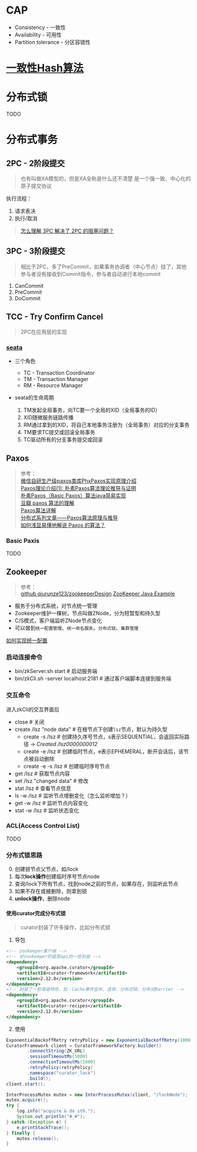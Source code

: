 # CAP
- Consistency - 一致性
- Availability - 可用性
- Partition tolerance - 分区容错性

# [一致性Hash算法](https://juejin.im/post/6856278390107078663)

# 分布式锁
TODO

# 分布式事务
## 2PC - 2阶段提交
> 也有叫做XA模型的，但是XA全称是什么还不清楚
> 是一个强一致、中心化的原子提交协议

执行流程：
1. 请求表决
2. 执行/取消


> [怎么理解 3PC 解决了 2PC 的阻塞问题？](https://www.zhihu.com/question/422691164/answer/1490943614)  

## 3PC - 3阶段提交
> 相比于2PC，多了PreCommit，如果事务协调者（中心节点）挂了，其他参与者没有接收到Commit指令，参与者自动进行本地commit
1. CanCommit
2. PreCommit
3. DoCommit

## TCC - Try Confirm Cancel
> 2PC在应用层的实现
### [seata](https://github.com/seata/seata)
- 三个角色
  - TC - Transaction Coordinator
  - TM - Transaction Manager
  - RM - Resource Manager

- seata的生命周期
  1. TM发起全局事务，向TC要一个全局的XID（全局事务的ID）
  2. XID随微服务链路传播
  3. RM通过拿到的XID，将自己本地事务注册为（全局事务）对应的分支事务
  4. TM要求TC提交或回滚全局事务
  5. TC驱动所有的分支事务提交或回滚

## Paxos
> 参考：  
[微信自研生产级paxos类库PhxPaxos实现原理介绍](https://mp.weixin.qq.com/s?__biz=MzI4NDMyNTU2Mw==&mid=2247483695&idx=1&sn=91ea422913fc62579e020e941d1d059e#rd)  
[Paxos理论介绍(1): 朴素Paxos算法理论推导与证明](https://zhuanlan.zhihu.com/p/21438357)  
[朴素Paxos（Basic Paxos）算法java简易实现](https://my.oschina.net/u/2541538/blog/807185)  
[豆瓣 paxos 算法的理解](https://www.douban.com/note/525598913/)  
[Paxos算法详解](https://zhuanlan.zhihu.com/p/31780743)  
[分布式系列文章——Paxos算法原理与推导](https://www.cnblogs.com/linbingdong/p/6253479.html)  
[如何浅显易懂地解说 Paxos 的算法？](https://www.zhihu.com/question/19787937)  

### Basic Paxis
TODO


## Zookeeper
> 参考：  
[github qiurunze123/zookeeperDesign](https://github.com/qiurunze123/zookeeperDesign)
[ZooKeeper Java Example](https://zookeeper.apache.org/doc/current/javaExample.html#sc_completeSourceCode)

- 服务于分布式系统，对节点统一管理
- Zookeeper维护一棵树，节点叫做ZNode，分为短暂型和持久型
- C/S模式，客户端监听ZNode节点变化
- 可以做到`统一配置管理`、`统一命名服务`、`分布式锁`、`集群管理`

[如何实现统一配置](https://blog.csdn.net/u011320740/article/details/78742625)

### 启动连接命令
- bin/zkServer.sh start # 启动服务端
- bin/zkCli.sh -server localhost:2181 # 通过客户端脚本连接到服务端

### 交互命令
进入zkCli的交互界面后
- close # 关闭
- create /lsz "node data" # 在根节点下创建`lsz`节点，默认为持久型
  - create -s /lsz # 创建持久序号节点，s表示SEQUENTIAL，会返回实际路径 -> *Created /lsz0000000012*
  - create -e /lsz # 创建临时节点，e表示EPHEMERAL，断开会话后，该节点被自动删除
  - create -e -s /lsz # 创建临时序号节点
- get /lsz # 获取节点内容
- set /lsz "changed data" # 修改
- stat /lsz # 查看节点信息
- ls -w /lsz # 监听节点增删变化（怎么监听增加？）
- get -w /lsz # 监听节点内容变化
- stat -w /lsz # 监听状态变化

### ACL(Access Control List)
TODO

### 分布式锁思路
0. 创建锁节点父节点，如/lock
1. 每次**lock操作**创建临时序号节点node
2. 查询/lock下所有节点，找到node之前的节点，如果存在，则监听此节点
3. 如果不存在或被删除，则拿到锁
4. **unlock操作**，删除node

#### 使用curator完成分布式锁
> curator封装了许多操作，比如分布式锁  

1. 导包  
```xml
<!-- zookeeper客户端 -->
<!-- 对zookeeper的底层api的一些封装 -->
<dependency>
    <groupId>org.apache.curator</groupId>
    <artifactId>curator-framework</artifactId>
    <version>2.12.0</version>
</dependency>
<!-- 封装了一些高级特性，如：Cache事件监听、选举、分布式锁、分布式Barrier -->
<dependency>
    <groupId>org.apache.curator</groupId>
    <artifactId>curator-recipes</artifactId>
    <version>2.12.0</version>
</dependency>
```

2. 使用
```java
ExponentialBackoffRetry retryPolicy = new ExponentialBackoffRetry(1000, 3);
CuratorFramework client = CuratorFrameworkFactory.builder()
        .connectString(ZK_URL)
        .sessionTimeoutMs(5000)
        .connectionTimeoutMs(5000)
        .retryPolicy(retryPolicy)
        .namespace("curator_lock")
        .build();
client.start();

InterProcessMutex mutex = new InterProcessMutex(client, "/lockNode");
mutex.acquire();
try {
    log.info("acquire & do sth.");
    System.out.println("#_#");
} catch (Exception e) {
    e.printStackTrace();
} finally {
    mutex.release();
}
```

